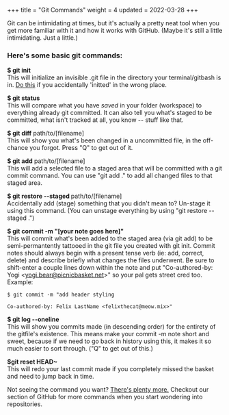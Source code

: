 +++
title = "Git Commands"
weight = 4
updated = 2022-03-28
+++

Git can be intimidating at times, but it's actually a pretty neat tool when you
get more familiar with it and how it works with GitHub. (Maybe it's still a little
intimidating. Just a little.)

### Here's some basic git commands:

<b>$ git init</b>  
  This will initialize an invisible .git file in the directory your
  terminal/gitbash is in. [Do
  this](https://www.w3docs.com/snippets/git/how-to-delete-git-repository-created-with-init.html)
  if you accidentally 'initted' in the wrong place.

<b>$ git status</b>  
  This will compare what you have <i>saved</i> in your folder (workspace) to
  everything already git committed. It can also tell you what's staged to be
  committed, what isn't tracked at all, you know -- stuff like that.

<b>$ git diff</b> path/to/[filename]  
  This will show you what's been changed in a uncommitted file, in the off-chance
  you forgot. Press "Q" to get out of it.

<b>$ git add</b> path/to/[filename]  
  This will add a selected file to a staged area that will be committed with a
  git commit command. You can use "git add ." to add all changed files to that
  staged area.

<b>$ git restore --staged </b> path/to/[filename]  
  Accidentally add (stage) something that you didn't mean to? Un-stage
  it using this command. (You can unstage everything by using "git restore
  --staged .")

<b>$ git commit -m "[your note goes here]"</b>  
  This will commit what's been added to the staged area (via git add) to be
  semi-permantently tattooed in the git file you created with git init. Commit
  notes should always begin with a present tense verb (ie: add, correct, delete)
  and describe briefly what changes the files underwent. Be sure to shift-enter
  a couple lines down within the note and put "Co-authored-by: Yogi
  &lt;yogi.bear@picnicbasket.net&gt;" so your pal gets street cred too. Example:
  ```git
  $ git commit -m "add header styling

  Co-authored-by: Felix LastName <felixthecat@meow.mix>"
  ```

<b>$ git log --oneline</b>  
  This will show you commits made (in descending order) for the entirety of the
  gitfile's existence. This means make your commit -m note short and sweet,
  because if we need to go back in history using this, it makes it so much
  easier to sort through. ("Q" to get out of this.)

<b>$git reset HEAD~</b>  
  This will redo your last commit made if you completely missed the basket and
  need to jump back in time.

  Not seeing the command you want? [There's plenty more.](https://git-scm.com/docs)
  Checkout our section of GitHub for more commands when you start wondering into
  repositories.


